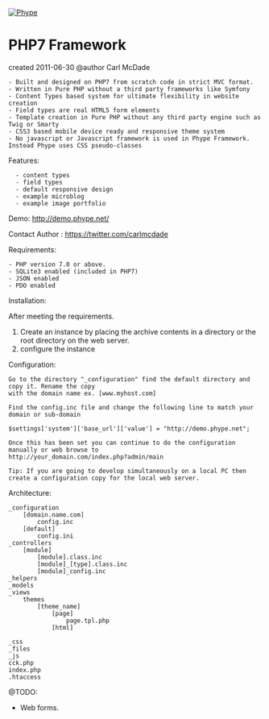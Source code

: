 [![Phype](http://demo.phype.net/_views/themes/default/images/phype_logo_header.jpg)](http://demo.phype.net/)


PHP7 Framework
==============
created 2011-06-30
@author Carl McDade



    - Built and designed on PHP7 from scratch code in strict MVC format.
    - Written in Pure PHP without a third party frameworks like Symfony
    - Content Types based system for ultimate flexibility in website creation
    - Field types are real HTML5 form elements
    - Template creation in Pure PHP without any third party engine such as Twig or Smarty
    - CSS3 based mobile device ready and responsive theme system
    - No javascript or Javascript framework is used in Phype Framework. Instead Phype uses CSS pseudo-classes




Features:

      - content types
	  - field types
	  - default responsive design
	  - example microblog
	  - example image portfolio
	  
Demo: http://demo.phype.net/

Contact Author : https://twitter.com/carlmcdade

Requirements:

    - PHP version 7.0 or above.
	- SQLite3 enabled (included in PHP7)
	- JSON enabled
	- PDO enabled
    
    
Installation:

After meeting the requirements.

1. Create an instance by placing the archive contents in a directory or the root directory on the web server.
2. configure the instance 


Configuration:

    Go to the directory "_configuration" find the default directory and copy it. Rename the copy
	with the domain name ex. [www.myhost.com]

	Find the config.inc file and change the following line to match your domain or sub-domain

	$settings['system']['base_url']['value'] = "http://demo.phype.net";

	Once this has been set you can continue to do the configuration manually or web browse to
	http://your_domain.com/index.php?admin/main
	
	Tip: If you are going to develop simultaneously on a local PC then create a configuration copy for the local web server.
	

Architecture:

    _configuration
        [domain.name.com]
            config.inc
        [default]
            config.ini
    _controllers
        [module]
            [module].class.inc
            [module]_[type].class.inc
            [module]_config.inc
    _helpers
    _models
    _views
        themes
            [theme_name]
                [page]
                    page.tpl.php
                [html]

    _css
    _files
    _js
    cck.php
    index.php
    .htaccess


    
@TODO:

 - Web forms.


